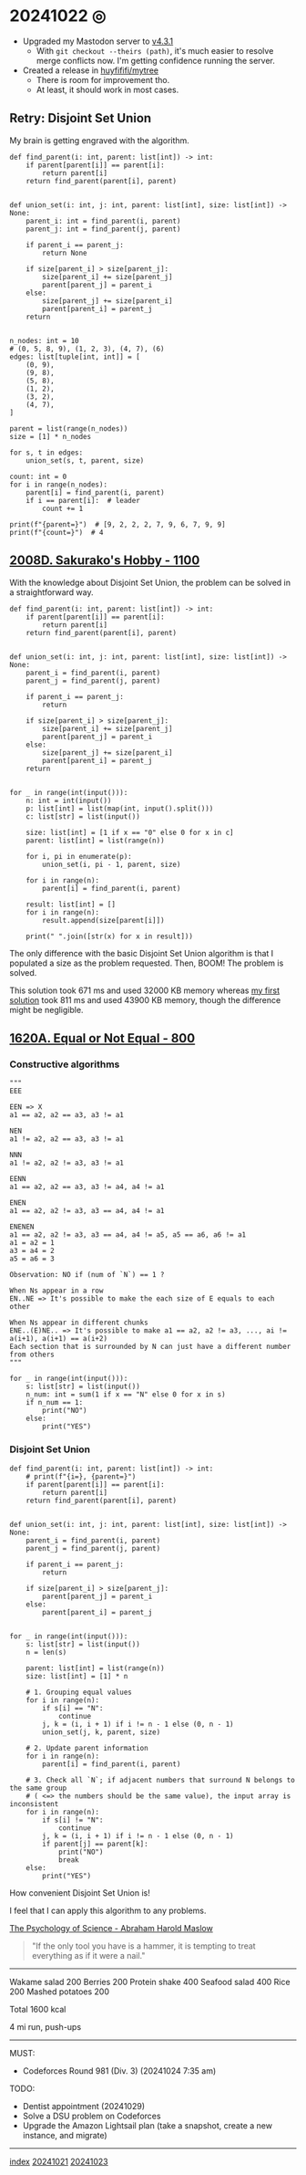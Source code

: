 <head><meta name="viewport" content="width=device-width, initial-scale=1.0, user-scalable=yes" /><meta charset="UTF-8"></head>

# 20241022 ◎

- Upgraded my Mastodon server to [v4.3.1](https://github.com/mastodon/mastodon/releases/tag/v4.3.1)
	- With `git checkout --theirs (path)`, it\'s much easier to resolve merge conflicts now. I\'m getting confidence running the server.
- Created a release in [huyfififi/mytree](https://github.com/huyfififi/mytree)
	- There is room for improvement tho.
	- At least, it should work in most cases.

## Retry: Disjoint Set Union

My brain is getting engraved with the algorithm.

```
def find_parent(i: int, parent: list[int]) -> int:
    if parent[parent[i]] == parent[i]:
        return parent[i]
    return find_parent(parent[i], parent)


def union_set(i: int, j: int, parent: list[int], size: list[int]) -> None:
    parent_i: int = find_parent(i, parent)
    parent_j: int = find_parent(j, parent)

    if parent_i == parent_j:
        return None

    if size[parent_i] > size[parent_j]:
        size[parent_i] += size[parent_j]
        parent[parent_j] = parent_i
    else:
        size[parent_j] += size[parent_i]
        parent[parent_i] = parent_j
    return


n_nodes: int = 10
# (0, 5, 8, 9), (1, 2, 3), (4, 7), (6)
edges: list[tuple[int, int]] = [
    (0, 9),
    (9, 8),
    (5, 8),
    (1, 2),
    (3, 2),
    (4, 7),
]

parent = list(range(n_nodes))
size = [1] * n_nodes

for s, t in edges:
    union_set(s, t, parent, size)

count: int = 0
for i in range(n_nodes):
    parent[i] = find_parent(i, parent)
    if i == parent[i]:  # leader
        count += 1

print(f"{parent=}")  # [9, 2, 2, 2, 7, 9, 6, 7, 9, 9]
print(f"{count=}")  # 4
```

## [2008D. Sakurako's Hobby - 1100](https://codeforces.com/contest/2008/problem/D)

With the knowledge about Disjoint Set Union, the problem can be solved in a straightforward way.

```
def find_parent(i: int, parent: list[int]) -> int:
    if parent[parent[i]] == parent[i]:
        return parent[i]
    return find_parent(parent[i], parent)


def union_set(i: int, j: int, parent: list[int], size: list[int]) -> None:
    parent_i = find_parent(i, parent)
    parent_j = find_parent(j, parent)

    if parent_i == parent_j:
        return

    if size[parent_i] > size[parent_j]:
        size[parent_i] += size[parent_j]
        parent[parent_j] = parent_i
    else:
        size[parent_j] += size[parent_i]
        parent[parent_i] = parent_j
    return


for _ in range(int(input())):
    n: int = int(input())
    p: list[int] = list(map(int, input().split()))
    c: list[str] = list(input())

    size: list[int] = [1 if x == "0" else 0 for x in c]
    parent: list[int] = list(range(n))

    for i, pi in enumerate(p):
        union_set(i, pi - 1, parent, size)

    for i in range(n):
        parent[i] = find_parent(i, parent)

    result: list[int] = []
    for i in range(n):
        result.append(size[parent[i]])

    print(" ".join([str(x) for x in result]))
```

The only difference with the basic Disjoint Set Union algorithm is that I populated a size as the problem requested. Then, BOOM! The problem is solved.

This solution took 671 ms and used 32000 KB memory whereas [my first solution](../09/20240910.html) took 811 ms and used 43900 KB memory, though the difference might be negligible.

## [1620A. Equal or Not Equal - 800](https://codeforces.com/contest/1620/problem/A)

### Constructive algorithms

```
"""
EEE

EEN => X
a1 == a2, a2 == a3, a3 != a1

NEN
a1 != a2, a2 == a3, a3 != a1

NNN
a1 != a2, a2 != a3, a3 != a1

EENN
a1 == a2, a2 == a3, a3 != a4, a4 != a1

ENEN
a1 == a2, a2 != a3, a3 == a4, a4 != a1

ENENEN
a1 == a2, a2 != a3, a3 == a4, a4 != a5, a5 == a6, a6 != a1
a1 = a2 = 1
a3 = a4 = 2
a5 = a6 = 3

Observation: NO if (num of `N`) == 1 ?

When Ns appear in a row
EN..NE => It's possible to make the each size of E equals to each other

When Ns appear in different chunks
ENE..(E)NE.. => It's possible to make a1 == a2, a2 != a3, ..., ai != a(i+1), a(i+1) == a(i+2)
Each section that is surrounded by N can just have a different number from others
"""

for _ in range(int(input())):
    s: list[str] = list(input())
    n_num: int = sum(1 if x == "N" else 0 for x in s)
    if n_num == 1:
        print("NO")
    else:
        print("YES")
```

### Disjoint Set Union

```
def find_parent(i: int, parent: list[int]) -> int:
    # print(f"{i=}, {parent=}")
    if parent[parent[i]] == parent[i]:
        return parent[i]
    return find_parent(parent[i], parent)


def union_set(i: int, j: int, parent: list[int], size: list[int]) -> None:
    parent_i = find_parent(i, parent)
    parent_j = find_parent(j, parent)

    if parent_i == parent_j:
        return

    if size[parent_i] > size[parent_j]:
        parent[parent_j] = parent_i
    else:
        parent[parent_i] = parent_j


for _ in range(int(input())):
    s: list[str] = list(input())
    n = len(s)

    parent: list[int] = list(range(n))
    size: list[int] = [1] * n

    # 1. Grouping equal values
    for i in range(n):
        if s[i] == "N":
            continue
        j, k = (i, i + 1) if i != n - 1 else (0, n - 1)
        union_set(j, k, parent, size)

    # 2. Update parent information
    for i in range(n):
        parent[i] = find_parent(i, parent)

    # 3. Check all `N`; if adjacent numbers that surround N belongs to the same group
    # ( <=> the numbers should be the same value), the input array is inconsistent
    for i in range(n):
        if s[i] != "N":
            continue
        j, k = (i, i + 1) if i != n - 1 else (0, n - 1)
        if parent[j] == parent[k]:
            print("NO")
            break
    else:
        print("YES")
```

How convenient Disjoint Set Union is!

I feel that I can apply this algorithm to any problems.

[The Psychology of Science - Abraham Harold Maslow](https://books.google.com/books?id=qitgAAAAMAAJ&q=%22hammer%22)

> "If the only tool you have is a hammer, it is tempting to treat everything as if it were a nail."

---

Wakame salad 200
Berries 200
Protein shake 400
Seafood salad 400
Rice 200
Mashed potatoes 200

Total 1600 kcal

4 mi run, push-ups

---

MUST:

- Codeforces Round 981 (Div. 3) (20241024 7:35 am)

TODO:

- Dentist appointment (20241029)
- Solve a DSU problem on Codeforces
- Upgrade the Amazon Lightsail plan (take a snapshot, create a new instance, and migrate)

---

[index](../../index.html)
[20241021](20241021.html)
[20241023](20241023.html)
